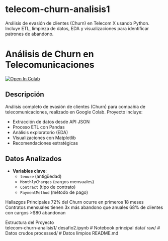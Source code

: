 # telecom-churn-analisis1
Análisis de evasión de clientes (Churn) en Telecom X usando Python. Incluye ETL, limpieza de datos, EDA y visualizaciones para identificar patrones de abandono.

# Análisis de Churn en Telecomunicaciones

[![Open In Colab](https://colab.research.google.com/assets/colab-badge.svg)](https://colab.research.google.com/github/tallonson69/telecom-churn-analisis1/blob/main/desafio2.ipynb)

## Descripción
Análisis completo de evasión de clientes (Churn) para compañía de telecomunicaciones, realizado en Google Colab. Proyecto incluye:

- Extracción de datos desde API JSON
- Proceso ETL con Pandas
- Análisis exploratorio (EDA)
- Visualizaciones con Matplotlib
- Recomendaciones estratégicas

## Datos Analizados
- **Variables clave**: 
  - `tenure` (antigüedad)
  - `MonthlyCharges` (cargos mensuales)
  - `Contract` (tipo de contrato)
  - `PaymentMethod` (método de pago)

Hallazgos Principales
    72% del Churn ocurre en primeros 18 meses
    Contratos mensuales tienen 3x más abandono que anuales
    68% de clientes con cargos >$80 abandonan
    
Estructura del Proyecto    
telecom-churn-analisis1/
    desafio2.ipynb          # Notebook principal
       data/
           raw/             # Datos crudos
           processed/       # Datos limpios
    README.md
